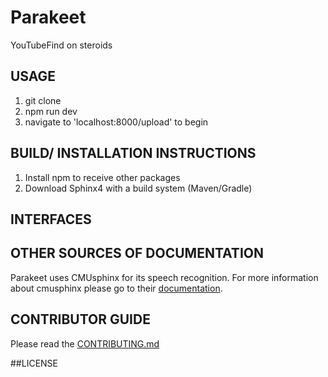 # Parakeet
YouTubeFind on steroids

## USAGE
1. git clone
2. npm run dev
3. navigate to 'localhost:8000/upload' to begin

## BUILD/ INSTALLATION INSTRUCTIONS
1. Install npm to receive other packages
2. Download Sphinx4 with a build system (Maven/Gradle)

## INTERFACES

## OTHER SOURCES OF DOCUMENTATION
Parakeet uses CMUsphinx for its speech recognition. For more information about cmusphinx please go to their [documentation](https://cmusphinx.github.io/).


## CONTRIBUTOR GUIDE
Please read the [CONTRIBUTING.md](./CONTRIBUTING.md)

##LICENSE

